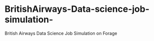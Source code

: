 # BritishAirways-Data-science-job-simulation-
British Airways Data Science Job Simulation on Forage
